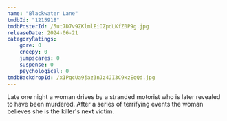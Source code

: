 ```yaml
---
name: "Blackwater Lane"
tmdbId: "1215918"
tmdbPosterId: /5ut7D7v9ZKlmlEiOZpdLKfZ0P9g.jpg
releaseDate: 2024-06-21
categoryRatings:
    gore: 0
    creepy: 0
    jumpscares: 0
    suspense: 0
    psychological: 0
tmdbBackdropId: /xIPqcUa9jaz3nJz4JI3C9xzEqQd.jpg
---
```

Late one night a woman drives by a stranded motorist who is later revealed to have been murdered. After a series of terrifying events the woman believes she is the killer's next victim.
